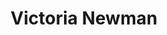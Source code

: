 ---
id: victoria-newman
title: Victoria Newman
image: Victoria Newman.png
fellow_year: 2022
project: ["na"]
agency: ["na"]
hometown: Gotham
region: east
bio_short: Lorem ipsum dolor sit amet, consectetur adipiscing elit, sed do eiusmod tempor incididunt ut labore et dolore magna aliqua. Ut enim ad minim veniam, quis nostrud exercitation ullamco laboris nisi ut aliquip ex ea commodo consequat. 
tags: ['east', '2022']
skills: []
---